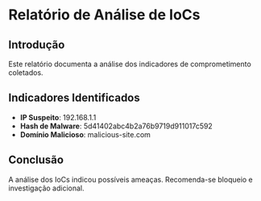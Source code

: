 # Relatório de Análise de IoCs

## Introdução
Este relatório documenta a análise dos indicadores de comprometimento coletados.

## Indicadores Identificados
- **IP Suspeito**: 192.168.1.1
- **Hash de Malware**: 5d41402abc4b2a76b9719d911017c592
- **Domínio Malicioso**: malicious-site.com

## Conclusão
A análise dos IoCs indicou possíveis ameaças. Recomenda-se bloqueio e investigação adicional.
